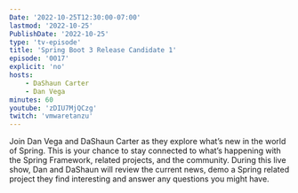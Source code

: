 ```yaml
---
Date: '2022-10-25T12:30:00-07:00'
lastmod: '2022-10-25'
PublishDate: '2022-10-25'
type: 'tv-episode'
title: 'Spring Boot 3 Release Candidate 1'
episode: '0017'
explicit: 'no'
hosts:
    - DaShaun Carter
    - Dan Vega
minutes: 60
youtube: 'zDIU7MjQCzg'
twitch: 'vmwaretanzu'
---
```


Join Dan Vega and DaShaun Carter as they explore what’s new in the world of Spring. This is your chance to stay connected to what’s happening with the Spring Framework, related projects, and the community. During this live show, Dan and DaShaun will review the current news, demo a Spring related project they find interesting and answer any questions you might have.
